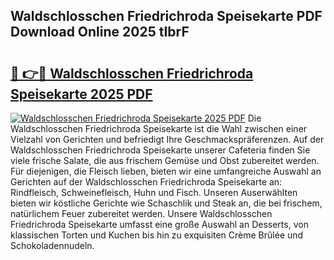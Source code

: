 ## Waldschlosschen Friedrichroda Speisekarte PDF Download Online 2025 tIbrF

# <h2><a href="http://gc92a9.nevu.top/?p=Waldschlosschen+Friedrichroda+Speisekarte">🔗 👉🔴 Waldschlosschen Friedrichroda Speisekarte 2025 PDF</a></h2>

[![Waldschlosschen Friedrichroda Speisekarte 2025 PDF](https://i.imgur.com/dBaPXMq.png)](http://gc92a9.nevu.top/?p=Waldschlosschen+Friedrichroda+Speisekarte)
Die Waldschlosschen Friedrichroda Speisekarte ist die Wahl zwischen einer Vielzahl von Gerichten und befriedigt Ihre Geschmackspräferenzen. Auf der Waldschlosschen Friedrichroda Speisekarte unserer Cafeteria finden Sie viele frische Salate, die aus frischem Gemüse und Obst zubereitet werden. Für diejenigen, die Fleisch lieben, bieten wir eine umfangreiche Auswahl an Gerichten auf der Waldschlosschen Friedrichroda Speisekarte an: Rindfleisch, Schweinefleisch, Huhn und Fisch. Unseren Auserwählten bieten wir köstliche Gerichte wie Schaschlik und Steak an, die bei frischem, natürlichem Feuer zubereitet werden. Unsere Waldschlosschen Friedrichroda Speisekarte umfasst eine große Auswahl an Desserts, von klassischen Torten und Kuchen bis hin zu exquisiten Crème Brûlée und Schokoladennudeln.
